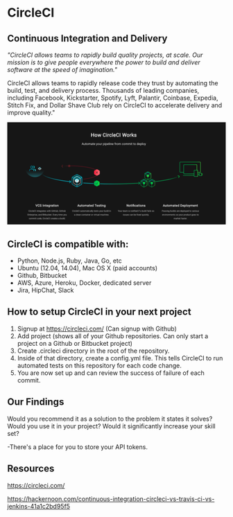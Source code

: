 # CircleCI 
## Continuous Integration and Delivery

*"CircleCI allows teams to rapidly build quality projects, at scale. Our mission is to give people everywhere the power to build and deliver software at the speed of imagination."*

CircleCI allows teams to rapidly release code they trust by automating the build, test, and delivery process. Thousands of leading companies, including Facebook, Kickstarter, Spotify, Lyft, Palantir, Coinbase, Expedia, Stitch Fix, and Dollar Shave Club rely on CircleCI to accelerate delivery and improve quality."

<img src="circleci.png">


## CircleCI is compatible with:

* Python, Node.js, Ruby, Java, Go, etc
* Ubuntu (12.04, 14.04), Mac OS X (paid accounts)
* Github, Bitbucket
* AWS, Azure, Heroku, Docker, dedicated server
* Jira, HipChat, Slack

## How to setup CircleCI in your next project
1. Signup at https://circleci.com/ (Can signup with Github)
2. Add project (shows all of your Github repositories. Can only start a project on a Github or Bitbucket project)
3. Create .circleci directory in the root of the repository. 
3. Inside of that directory, create a config.yml file. This tells CircleCI to run automated tests on this repository for each code change.
4. You are now set up and can review the success of failure of each commit. 

## Our Findings
Would you recommend it as a solution to the problem it states it solves? Would you use it in your project? Would it significantly increase your skill set?

-There's a place for you to store your API tokens. 

## Resources

https://circleci.com/

https://hackernoon.com/continuous-integration-circleci-vs-travis-ci-vs-jenkins-41a1c2bd95f5
